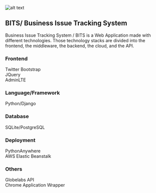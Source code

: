 ![alt text](https://github.com/zorexsalvo/issue-tracking-system/blob/develop/issue_tracking/media/images/bits.logo.png)
## BITS/ Business Issue Tracking System

Business Issue Tracking System / BITS is a Web Application made with different technologies. Those technology stacks are divided into the frontend, the middleware, the backend, the cloud, and the API.

### Frontend
  Twitter Bootstrap  
  JQuery  
  AdminLTE  
### Language/Framework
  Python/Django  
### Database
  SQLite/PostgreSQL  
### Deployment
  PythonAnywhere  
  AWS Elastic Beanstalk  
### Others
  Globelabs API  
  Chrome Application Wrapper  
